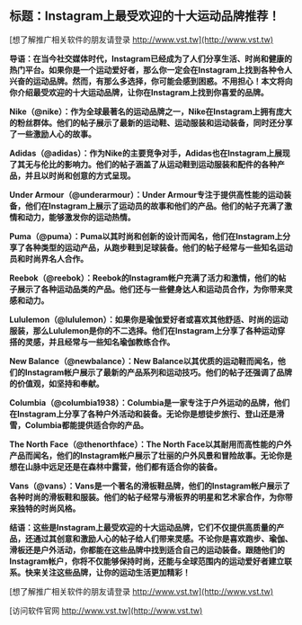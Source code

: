 ## **标题：Instagram上最受欢迎的十大运动品牌推荐！**

[想了解推广相关软件的朋友请登录 http://www.vst.tw](http://www.vst.tw)

**导语：在当今社交媒体时代，Instagram已经成为了人们分享生活、时尚和健康的热门平台。如果你是一个运动爱好者，那么你一定会在Instagram上找到各种令人兴奋的运动品牌。然而，有那么多选择，你可能会感到困惑。不用担心！本文将向你介绍最受欢迎的十大运动品牌，让你在Instagram上找到你喜爱的品牌。**

**Nike（@nike）：作为全球最著名的运动品牌之一，Nike在Instagram上拥有庞大的粉丝群体。他们的帖子展示了最新的运动鞋、运动服装和运动装备，同时还分享了一些激励人心的故事。**

**Adidas（@adidas）：作为Nike的主要竞争对手，Adidas也在Instagram上展现了其无与伦比的影响力。他们的帖子涵盖了从运动鞋到运动服装和配件的各种产品，并且以时尚和创意的方式呈现。**

**Under Armour（@underarmour）：Under Armour专注于提供高性能的运动装备，他们在Instagram上展示了运动员的故事和他们的产品。他们的帖子充满了激情和动力，能够激发你的运动热情。**

**Puma（@puma）：Puma以其时尚和创新的设计而闻名，他们在Instagram上分享了各种类型的运动产品，从跑步鞋到足球装备。他们的帖子经常与一些知名运动员和时尚界名人合作。**

**Reebok（@reebok）：Reebok的Instagram帐户充满了活力和激情，他们的帖子展示了各种运动品类的产品。他们还与一些健身达人和运动员合作，为你带来灵感和动力。**

**Lululemon（@lululemon）：如果你是瑜伽爱好者或喜欢其他舒适、时尚的运动服装，那么Lululemon是你的不二选择。他们在Instagram上分享了各种运动穿搭的灵感，并且经常与一些知名瑜伽教练合作。**

**New Balance（@newbalance）：New Balance以其优质的运动鞋而闻名，他们的Instagram帐户展示了最新的产品系列和运动技巧。他们的帖子还强调了品牌的价值观，如坚持和奉献。**

**Columbia（@columbia1938）：Columbia是一家专注于户外运动的品牌，他们在Instagram上分享了各种户外活动和装备。无论你是想徒步旅行、登山还是滑雪，Columbia都能提供适合你的产品。**

**The North Face（@thenorthface）：The North Face以其耐用而高性能的户外产品而闻名，他们的Instagram帐户展示了壮丽的户外风景和冒险故事。无论你是想在山脉中远足还是在森林中露营，他们都有适合你的装备。**

**Vans（@vans）：Vans是一个著名的滑板鞋品牌，他们的Instagram帐户展示了各种时尚的滑板鞋和服装。他们的帖子经常与滑板界的明星和艺术家合作，为你带来独特的时尚风格。**

**结语：这些是Instagram上最受欢迎的十大运动品牌，它们不仅提供高质量的产品，还通过其创意和激励人心的帖子给人们带来灵感。不论你是喜欢跑步、瑜伽、滑板还是户外活动，你都能在这些品牌中找到适合自己的运动装备。跟随他们的Instagram帐户，你将不仅能够保持时尚，还能与全球范围内的运动爱好者建立联系。快来关注这些品牌，让你的运动生活更加精彩！**

[想了解推广相关软件的朋友请登录 http://www.vst.tw](http://www.vst.tw)


[访问软件官网 http://www.vst.tw](http://www.vst.tw)
